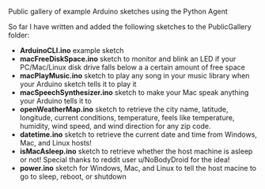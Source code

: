 Public gallery of example Arduino sketches using the Python Agent

So far I have written and added the following sketches to the PublicGallery folder:

-   **ArduinoCLI.ino** example sketch
-   **macFreeDiskSpace.ino** sketch to monitor and blink an LED if your PC/Mac/Linux disk drive falls below a a certain amount of free space
-   **macPlayMusic.ino** sketch to play any song in your music library when your Arduino sketch tells it to play it
-   **macSpeechSynthesizer.ino** sketch to make your Mac speak anything your Arduino tells it to
-   **openWeatherMap.ino** sketch to retrieve the city name, latitude, longitude, current conditions, temperature, feels like temperature, humidity, wind speed, and wind direction for any zip code.
-   **datetime.ino** sketch to retrieve the current date and time from Windows, Mac, and Linux hosts!
-   **isMacAsleep.ino** sketch to retrieve whether the host machine is asleep or not! Special thanks to reddit user u/NoBodyDroid for the idea!
-   **power.ino** sketch for Windows, Mac, and Linux to tell the host macine to go to sleep, reboot, or shutdown

